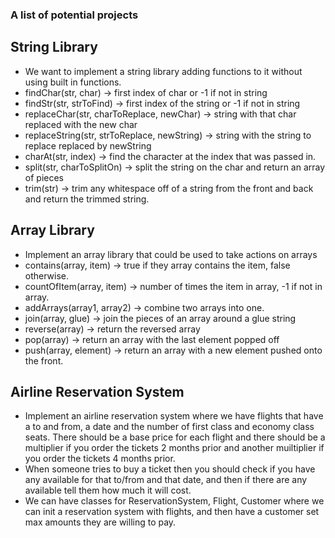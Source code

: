 ### A list of potential projects

## String Library
- We want to implement a string library adding functions to it without using built in functions.
- findChar(str, char) -> first index of char or -1 if not in string
- findStr(str, strToFind) -> first index of the string or -1 if not in string
- replaceChar(str, charToReplace, newChar) -> string with that char replaced with the new char
- replaceString(str, strToReplace, newString) -> string with the string to replace replaced by newString
- charAt(str, index) -> find the character at the index that was passed in.
- split(str, charToSplitOn) -> split the string on the char and return an array of pieces
- trim(str) -> trim any whitespace off of a string from the front and back and return the trimmed string.

## Array Library
- Implement an array library that could be used to take actions on arrays
- contains(array, item) -> true if they array contains the item, false otherwise.
- countOfItem(array, item) -> number of times the item in array, -1 if not in array.
- addArrays(array1, array2) -> combine two arrays into one.
- join(array, glue) -> join the pieces of an array around a glue string
- reverse(array) -> return the reversed array
- pop(array) -> return an array with the last element popped off
- push(array, element) -> return an array with a new element pushed onto the front.

## Airline Reservation System
- Implement an airline reservation system where we have flights that have a to and from,
  a date and the number of first class and economy class seats.  There should be a base
  price for each flight and there should be a multiplier if you order the tickets 2 months prior
  and another muiltiplier if you order the tickets 4 months prior.
- When someone tries to buy a ticket then you should check if you have any available for that to/from
  and that date, and then if there are any available tell them how much it will cost.
- We can have classes for ReservationSystem, Flight, Customer where we can init a reservation system
  with flights, and then have a customer set max amounts they are willing to pay.
